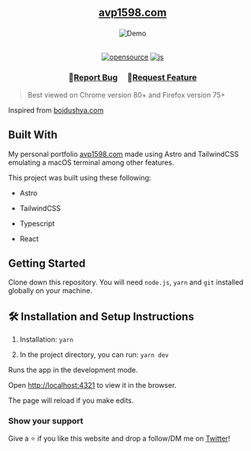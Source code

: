 <h2 align="center">
<br/>

<a  href="http://avp1598.com/"  target="_blank">avp1598.com</a>

</h2>

<div align="center">

<img  alt="Demo"  src="./public/assets/ss.png" />

</div>

<br/>

<div align="center">
  
  <a href="">![opensource](https://img.shields.io/badge/open-source-red)</a>
  <a href="">![js](https://img.shields.io/badge/language-ts-blue)</a>
 
  <!-- <a href="/">![stars](https://img.shields.io/github/stars/avp1598/avp1598.com)</a>
  <a href="/">![forks](https://img.shields.io/github/forks/avp1598/avp1598.com)</a> -->
  
</div>

<h3 align="center">
🔹<a  href="https://github.com/avp1598/avp1598.com/issues">Report Bug</a> &nbsp; &nbsp;
🔹<a  href="https://github.com/avp1598/avp1598.com/issues">Request Feature</a>
</h3>

> Best viewed on Chrome version 80+ and Firefox version 75+

Inspired from [boidushya.com](https://boidushya.com/)

## Built With

My personal portfolio
<a  href="http://avp1598.com/"  target="_blank">avp1598.com</a> made using
Astro and TailwindCSS emulating a macOS terminal among other
features.<br/>

This project was built using these following:

- Astro

- TailwindCSS

- Typescript

- React

## Getting Started

Clone down this repository. You will need `node.js`, `yarn` and `git` installed
globally on your machine.

## 🛠 Installation and Setup Instructions

1. Installation: `yarn`

2. In the project directory, you can run: `yarn dev`

Runs the app in the development mode.

Open [http://localhost:4321](http://localhost:4321) to view it in the browser.

The page will reload if you make edits.

### Show your support

Give a ⭐ if you like this website and drop a follow/DM me on
[Twitter](https://twitter.com/ThePrincipalDev)!
